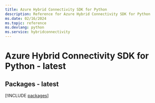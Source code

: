 ```yaml
---
title: Azure Hybrid Connectivity SDK for Python
description: Reference for Azure Hybrid Connectivity SDK for Python
ms.date: 02/16/2024
ms.topic: reference
ms.devlang: python
ms.service: hybridconnectivity
---
```

# Azure Hybrid Connectivity SDK for Python - latest
## Packages - latest
[!INCLUDE [packages](hybrid-connectivity-index.md)]